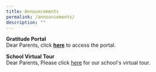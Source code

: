 ```yaml
---
title: Announcements
permalink: /announcements/
description: ""
---
```

**Gratitude Portal** <br>
Dear Parents, click [**here**](https://go.gov.sg/gratitudeportal2021 "Gratitude Portal") to access the portal.

**School Virtual Tour** <br>
Dear Parents, Please click [here](https://drive.google.com/file/d/1YKU-r0zOSsOoB7q99BJCGzuQ-x7TFYPd/view) for our school's virtual tour.